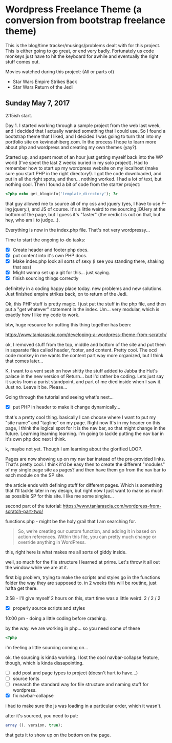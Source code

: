 # Wordpress Freelance Theme (a conversion from bootstrap freelance theme)

This is the blog/time tracker/musings/problems dealt with for this project.  This is either going to go great, or end very badly.  Fortunately us code monkeys just have to hit the keyboard for awhile and eventually the right stuff comes out.

Movies watched during this project:
(All or parts of)
- Star Wars Empire Strikes Back
- Star Wars Return of the Jedi

## Sunday May 7, 2017

2:15ish start.  

Day 1.  I started working through a sample project from the web last week, and I decided that I actually wanted something that I could use.  So I found a bootstrap theme that I liked, and I decided I was going to turn that into my portfolio site on kevindahlberg.com.  In the process I hope to learn more about php and wordpress and creating my own themes (yay?).  

Started up, and spent most of an hour just getting myself back into the WP world (I've spent the last 2 weeks buried in my solo project).  Had to remember how to start up my wordpress website on my localhost (make sure you start PHP in the right directory!).  I got the code downloaded, and put in all the right spots, and then... nothing worked.  I had a lot of text, but nothing cool.  Then I found a bit of code from the starter project:

``` PHP
<?php echo get_bloginfo('template_directory'); ?>
```

that guy allowed me to source all of my css and jquery (yes, I have to use F-ing jquery.), and JS of course.  It's a little weird to me sourcing jQUery at the bottom of the page, but I guess it's "faster" (the verdict is out on that, but hey, who am I to judge...).

Everything is now in the index.php file.  That's not very wordpressy...

Time to start the ongoing to-do tasks:
- [x] Create header and footer php docs.
- [x] put content into it's own PHP docs.
- [x] Make index.php look all sorts of sexy (i see you standing there, shaking that ass)
- [x] Might wanna set up a git for this...  just saying.
- [x] finish sourcing things correctly

definitely in a coding happy place today.  new problems and new solutions.  Just finished empire strikes back, on to return of the Jedi.

Ok, this PHP stuff is pretty magic.  I just put the stuff in the php file, and then put a "get whatever" statement in the index.  Um... very modular, which is exactly how I like my code to work.

btw, huge resource for putting this thing together has been:

https://www.taniarascia.com/developing-a-wordpress-theme-from-scratch/

ok, I removed stuff from the top, middle and bottom of the site and put them in separate files called header, footer, and content.  Pretty cool.  The ocd code monkey in me wants the content part way more organized, but I think that comes later...

K, i want to a vent sesh on how shitty the stuff added to Jabba the Hut's palace in the new version of Return... but I'd rather be coding.  Lets just say it sucks from a purist standpoint, and part of me died inside when I saw it.  Just no.  Leave it be.  Please...

Going through the tutorial and seeing what's next...

- [x] put PHP in header to make it change dynamically...

that's a pretty cool thing.  basically I can choose where I want to put my "site name" and "tagline" on my page.  Right now It's in my header on this page, I think the logical spot for it is the nav bar, so that might change in the future.  Learning learning learning.  I'm going to tackle putting the nav bar in it's own php doc next I think.

k, maybe not yet.  Though I am learning about the glorified LOOP.

Pages are now showing up on my nav bar instead of the pre-provided links.  That's pretty cool.  I think it'd be easy then to create the different "modules" of my single page site as pages?  and then have them go from the nav bar to each module on the SP site.

the article ends with defining stuff for different pages.  Which is something that I'll tackle later in my design, but right now I just want to make as much as possible SP for this site.  I like me some singles...

second part of the tutorial:
https://www.taniarascia.com/wordpress-from-scratch-part-two/

functions.php - might be the holy grail that I am searching for.

> So, we’re creating our custom function, and adding it in based on action references. Within this file, you can pretty much change or override anything in WordPress.

this, right here is what makes me all sorts of giddy inside.

well, so much for the file structure I learned at prime.  Let's throw it all out the window while we are at it.

first big problem, trying to make the scripts and styles go in the functions folder the way they are supposed to.  in 2 weeks this will be routine, just hafta get there.

3:58 - I'll give myself 2 hours on this, start time was a little weird. 2 / 2 / 2

- [x] properly source scripts and styles


10:00 pm - doing a little coding before crashing.

by the way.  we are working in php... so you need some of these
``` php
<?php
```

i'm feeling a little sourcing coming on...

ok.  the sourcing is kinda working.  I lost the cool navbar-collapse feature, though, which is kinda dissapointing.


- [ ] add post and page types to project (doesn't hurt to have...)
- [ ] source fonts
- [ ] research the standard way for file structure and naming stuff for wordpress.
- [x] fix navbar-collapse

i had to make sure the js was loading in a particular order, which it wasn't.

after it's sourced, you need to put:
``` JavaScript
array (), version, true);
```
that gets it to show up on the bottom on the page.

